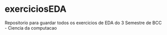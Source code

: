 # exerciciosEDA
Repositorio para guardar todos os exercicios de EDA do 3 Semestre de BCC - Ciencia da computacao
